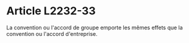 # Article L2232-33

La convention ou l'accord de groupe emporte les mêmes effets que la convention ou l'accord d'entreprise.